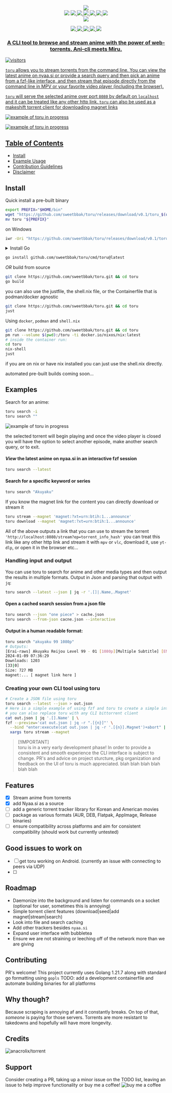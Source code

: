 <p align="center">
  <img src="assets/toru.png" />
<br>
<a href="http://makeapullrequest.com"><img src="https://img.shields.io/badge/PRs-welcome-brightgreen.svg"></a>
<a href="#Linux"><img src="https://img.shields.io/badge/os-linux-brightgreen">
<a href="#MacOS"><img src="https://img.shields.io/badge/os-mac-brightgreen">
<a href="#Android"><img src="https://img.shields.io/badge/os-android-brightgreen">
<a href="#Windows"><img src="https://img.shields.io/badge/os-windows-yellowgreen">
<a href="#iOS"><img src="https://img.shields.io/badge/os-ios-yellow">
<a href="#Steam-deck"><img src="https://img.shields.io/badge/os-steamdeck-yellow">
<br>
<a href="https://github.com/sweetbbak"><img src="https://img.shields.io/badge/creator-sweet-green"></a>
<br>
</p>

<p align="center">
<a href="#golang"><img src="https://img.shields.io/badge/go-%2300ADD8.svg?style=for-the-badge&logo=go&logoColor=white">
<a href="go"><img src="https://img.shields.io/badge/Linux-FCC624?style=for-the-badge&logo=linux&logoColor=black">
<a href="linux"><img src="https://img.shields.io/badge/Windows-0078D6?style=for-the-badge&logo=windows&logoColor=white">
<a href="bsd"><img src="https://img.shields.io/badge/-OpenBSD-%23FCC771?style=for-the-badge&logo=openbsd&logoColor=black">
<a href="mac"><img src="https://img.shields.io/badge/mac%20os-000000?style=for-the-badge&logo=macos&logoColor=F0F0F0">
</p>

<h3 align="center">
A CLI tool to browse and stream anime with the power of web-torrents. Ani-cli meets Miru.
</h3>

![visitors](https://visitor-badge.glitch.me/badge?page_id=page.id&left_color=green&right_color=red)

`toru` allows you to stream torrents from the command line. You can view the latest anime on nyaa.si
or provide a search query and then pick an anime from a fzf-like interface, and then stream that episode
directly from the command line in MPV or your favorite video player (including the browser).

`toru` will serve the selected anime over port `8080` by default on `localhost` and it can be treated
like any other http link. `toru` can also be used as a makeshift torrent client for downloading magnet links

![example of toru in progress](assets/example.gif)

![example of toru in progress](assets/search.png)

## Table of Contents

- [Install](#install)
- [Example Usage](#examples)
- [Contribution Guidelines](./CONTRIBUTING.md)
- [Disclaimer](./disclaimer.md)

## Install

Quick install a pre-built binary

```sh
export PREFIX="$HOME/bin"
wget "https://github.com/sweetbbak/toru/releases/download/v0.1/toru_$(uname -s)_$(uname -m).tar.gz" -O - | tar -xz
mv toru "${PREFIX}"
```

on Windows
```sh
iwr -Uri "https://github.com/sweetbbak/toru/releases/download/v0.1/toru_Windows_x86_64.zip" -OutFile toru_Windows_x86_64.zip
```

<details closed>
  <summary>Install Go</summary>
  <a href="https://go.dev/doc/install">Install go</a>
  Go should also be available in most distro's package managers, as well as scoop and brew.
</details>

```sh
go install github.com/sweetbbak/toru/cmd/toru@latest
```
*OR* build from source
```sh
git clone https://github.com/sweetbbak/toru.git && cd toru
go build
```

you can also use the justfile, the shell.nix file, or the Containerfile that is podman/docker agnostic
```sh
git clone https://github.com/sweetbbak/toru.git && cd toru
just
```

Using `docker`, `podman` and `shell.nix`
```sh
git clone https://github.com/sweetbbak/toru.git && cd toru
pm run --volume $(pwd):/toru -ti docker.io/nixos/nix:latest
# inside the container run:
cd toru
nix-shell
just
```
if you are on nix or have nix installed you can just use the shell.nix directly.

automated pre-built builds coming soon...

## Examples

Search for an anime:
```sh
toru search -i
toru search ""
```
![example of toru in progress](assets/search.png)

the selected torrent will begin playing and once the video player is closed
you will have the option to select another episode, make another search query,
or to exit.

#### *View* the latest anime on nyaa.si in an interactive fzf session
```sh
toru search --latest
```

#### Search for a specific keyword or series
```sh
toru search "Akuyaku"
```

If you know the magnet link for the content you can directly download or stream it

```sh
toru stream --magnet 'magnet:?xt=urn:btih:1...announce'
toru download --magnet 'magnet:?xt=urn:btih:1...announce'
```

All of the above outputs a link that you can use to stream the torrent `'http://localhost:8080/stream?ep=torrent_info_hash'`
you can treat this link like any other http link and stream it with `mpv` or `vlc`, download it, use `yt-dlp`, or open it in the browser etc...

### Handling input and output

You can use toru to search for anime and other media types and then output the results in multiple formats.
Output in Json and parsing that output with `jq`:

```sh
toru search --latest --json | jq -r '.[]|.Name,.Magnet'
```

#### Open a cached search session from a json file
```sh
toru search --json "one piece" > cache.json
toru search --from-json cacne.json --interactive
```

#### Output in a human readable format:

```sh
toru search "akuyaku 99 1080p"
# Outputs:
[Erai-raws] Akuyaku Reijou Level 99 - 01 [1080p][Multiple Subtitle] [ENG][POR-BR][SPA-LA][SPA][ARA][FRE][GER][ITA][RUS]
2024-01-09 07:36:29
Downloads: 1203
[33|0]
Size: 727 MB
magnet:... [ magnet link here ]

```

### Creating your own CLI tool using toru
```sh
# Create a JSON file using toru
toru search --latest --json > out.json
# Here is a simple example of using fzf and toru to create a simple interace to select and play torrents
# you can also replace toru with any CLI bittorrent client
cat out.json | jq '.[].Name' | \
fzf --preview='cat out.json | jq -r ".[{n}]"' \
  --bind "enter:execute(cat out.json | jq -r '.[{n}].Magnet')+abort" | \
  xargs toru stream --magnet
```

> [!IMPORTANT]\
> toru is in a very early development phase! In order to provide a consistent and smooth experience 
> the CLI interface is subject to change. PR's and advice on project sturcture, pkg organization and
> feedback on the UI of toru is much appreciated.
> blah blah blah
> blah blah blah

## Features
- [X] Stream anime from torrents
- [X] add Nyaa.si as a source
- [ ] add a generic torrent tracker library for Korean and American movies
- [ ] package as various formats (AUR, DEB, Flatpak, AppImage, Release binaries)
- [ ] ensure compatibility across platforms and aim for consistent compatibility (should work but currently untested)

## Good issues to work on
- [ ] get toru working on Android. (currently an issue with connecting to peers via UDP)
- [ ] 

## Roadmap
- Daemonize into the background and listen for commands on a socket (optional for user, sometimes this is annoying)
- Simple torrent client features (download|seed|add magnet|stream|search)
- Look into file and search caching
- Add other trackers besides `nyaa.si`
- Expand user interface with bubbletea
- Ensure we are not straining or leeching off of the network more than we are giving

## Contributing
PR's welcome! This project currently uses Golang 1.21.7 along with standard go formatting using `gopls`
TODO: add a development containerfile and automate building binaries for all platforms

## Why though?
Because scraping is annoying af and it constantly breaks. On top of that, *someone* is paying for those servers.
Torrents are more resistant to takedowns and hopefully will have more longevity.

## Credits
![anacrolix/torrent](https://github.com/anacrolix/torrent)

## Support
Consider creating a PR, taking up a minor issue on the TODO list, leaving an issue to help improve functionality or buy
me a coffee!
![buy me a coffee](https://img.shields.io/badge/Buy%20Me%20a%20Coffee-ffdd00?style=for-the-badge&logo=buy-me-a-coffee&logoColor=black)
